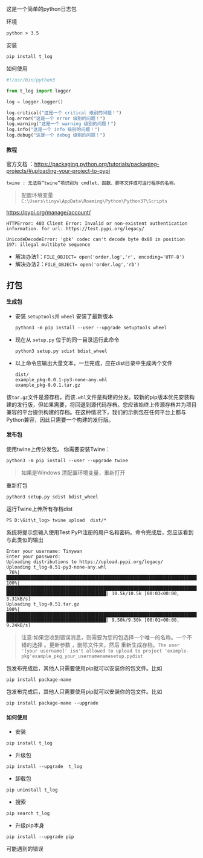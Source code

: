 这是一个简单的python日志包

环境
```
python > 3.5
```

安装
```
pip install t_log
```

如何使用
```python
#!/usr/bin/python3

from t_log import logger

log = logger.logger()

log.critical("这是一个 critical 级别的问题！")
log.error("这是一个 error 级别的问题！")
log.warning("这是一个 warning 级别的问题！")
log.info("这是一个 info 级别的问题！")
log.debug("这是一个 debug 级别的问题！")
```

#### 教程  
官方文档 ：https://packaging.python.org/tutorials/packaging-projects/#uploading-your-project-to-pypi
```
twine : 无法将“twine”项识别为 cmdlet、函数、脚本文件或可运行程序的名称。
```
> 配置环境变量 `C:\Users\tinyw\AppData\Roaming\Python\Python37\Scripts`

https://pypi.org/manage/account/
```
HTTPError: 403 Client Error: Invalid or non-existent authentication information. for url: https://test.pypi.org/legacy/
```

```
UnicodeDecodeError: 'gbk' codec can't decode byte 0x80 in position 197: illegal multibyte sequence
```
* 解决办法1：`FILE_OBJECT= open('order.log','r', encoding='UTF-8')`
* 解决办法2：`FILE_OBJECT= open('order.log','rb')`

## 打包

#### 生成包

* 安装 `setuptools`并 `wheel` 安装了最新版本
    ```
    python3 -m pip install --user --upgrade setuptools wheel
    ``` 
* 现在从 `setup.py` 位于的同一目录运行此命令 
    ```
    python3 setup.py sdist bdist_wheel
    ```
* 以上命令应输出大量文本，一旦完成，应在dist目录中生成两个文件
    ```
    dist/
    example_pkg-0.0.1-py3-none-any.whl
    example_pkg-0.0.1.tar.gz
    ```
该`tar.gz`文件是源存档，而该`.whl`文件是构建的分发。较新的pip版本优先安装构建的发行版，但如果需要，将回退到源代码存档。您应该始终上传源存档并为项目兼容的平台提供构建的存档。在这种情况下，我们的示例包在任何平台上都与Python兼容，因此只需要一个构建的发行版。   

#### 发布包 

使用twine上传分发包。 你需要安装Twine：
```
python3 -m pip install --user --upgrade twine
```
> 如果是Windows 清配置环境变量，重新打开 

重新打包
```
python3 setup.py sdist bdist_wheel
```

运行Twine上传所有存档dist

```
PS D:\Git\t_log> twine upload  dist/*
```
系统将提示您输入使用Test PyPI注册的用户名和密码。命令完成后，您应该看到与此类似的输出
```
Enter your username: Tinywan
Enter your password:
Uploading distributions to https://upload.pypi.org/legacy/
Uploading t_log-0.51-py3-none-any.whl
 76%|██████████████████████████████████████████████████████████████████████████
100%|██████████████████████████████████████████████████████████████████████████
█████████████████████████████████████| 10.5k/10.5k [00:03<00:00, 3.31kB/s]
Uploading t_log-0.51.tar.gz
100%|██████████████████████████████████████████████████████████████████████████
█████████████████████████████████████| 9.50k/9.50k [00:01<00:00, 9.24kB/s]
```
>注意:如果您收到错误消息，则需要为您的包选择一个唯一的名称。一个不错的选择 。更新参数 ，删除文件夹，然后 重新生成存档。`The user '[your username]' isn't allowed to upload to project 'example-pkg'example_pkg_your_usernamenamesetup.pydist`

包发布完成后，其他人只需要使用pip就可以安装你的包文件。比如
```
pip install package-name
```

包发布完成后，其他人只需要使用pip就可以安装你的包文件。比如
```
pip install package-name --upgrade
```

#### 如何使用
* 安装
```
pip install t_log
```

* 升级包
```
pip install --upgrade  t_log 
```

* 卸载包
```
pip uninstall t_log
```

* 搜索
```
pip search t_log
```


* 升级pip本身
```
pip install --upgrade pip
```

可能遇到的错误
